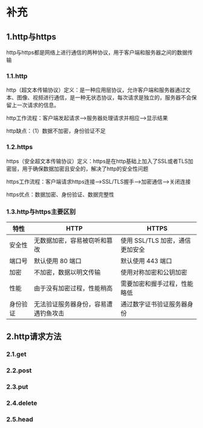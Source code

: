 <!--
 * @Description: 
 * @version: 
 * @Author: ThreeStones1029 2320218115@qq.com
 * @Date: 2024-09-17 21:14:42
 * @LastEditors: ShuaiLei
 * @LastEditTime: 2024-09-17 22:47:53
-->
# 补充

## 1.http与https

http与https都是网络上进行通信的两种协议，用于客户端和服务器之间的数据传输

### 1.1.http

http（超文本传输协议）定义：是一种应用层协议，允许客户端和服务器通过文本、图像、视频进行通信，是一种无状态协议，每次请求是独立的，服务器不会保留上一次请求的信息。

http工作流程：客户端发起请求-->服务器处理请求并相应-->显示结果

http缺点：（1）数据不加密，身份验证不足


### 1.2.https

https（安全超文本传输协议）定义：https是在http基础上加入了SSL或者TLS加密层，用于确保数据加密且安全的，解决了http的安全性问题

https工作流程：客户端请求https连接-->SSL/TLS握手-->加密通信-->关闭连接

https优点：数据加密、身份验证、数据完整性

### 1.3.http与https主要区别

|特性	|HTTP	|HTTPS|
|--------------------|--------------------|--------------------|
|安全性	|无数据加密，容易被窃听和篡改|	使用 SSL/TLS 加密，通信更加安全|
|端口号	|默认使用 80 端口|	默认使用 443 端口|
|加密	|不加密，数据以明文传输	|使用对称加密和公钥加密|
|性能	|由于没有加密过程，性能稍高	|需要加密和握手过程，性能略低|
|身份验证	|无法验证服务器身份，容易遭遇钓鱼攻击	|通过数字证书验证服务器身份|

## 2.http请求方法

### 2.1.get

### 2.2.post

### 2.3.put

### 2.4.delete

### 2.5.head



